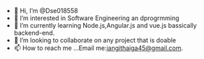 - 👋 Hi, I’m @Dse018558
- 👀 I’m interested in Software Engineering an dprogrmming
- 🌱 I’m currently learning Node.js,Angular.js and vue.js bassically backend-end.
- 💞️ I’m looking to collaborate on any project that is doable
- 📫 How to reach me ...Email me:iangithaiga45@gmail.com.

<!---
Dse-01-8558/Dse-01-8558 is a ✨ special ✨ repository because its `README.md` (this file) appears on your GitHub profile.
You can click the Preview link to take a look at your changes.
--->
